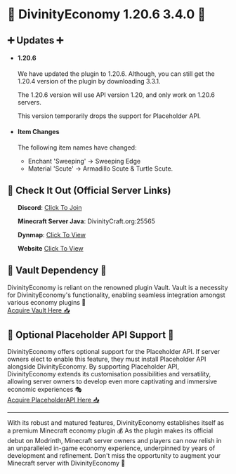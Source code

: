 <h1>🚀 DivinityEconomy 1.20.6 3.4.0 🚀</h1>
<h2>➕ Updates ➕</h2>
<ul>
<li>
    <h4>1.20.6</h4>
    <p>We have updated the plugin to 1.20.6. Although, you can still get the 1.20.4 version of the plugin by downloading 3.3.1.</p>
    <p>The 1.20.6 version will use API version 1.20, and only work on 1.20.6 servers.</p>
    <p>This version temporarily drops the support for Placeholder API.</p>
</li>
<li>
    <h4>Item Changes</h4>
    <p>The following item names have changed:</p>
    <ul>
        <li>Enchant 'Sweeping' -> Sweeping Edge</li>
        <li>Material 'Scute' -> Armadillo Scute & Turtle Scute.</li>
    </ul>
</li>
</ul>
<h2>🚀 Check It Out (Official Server Links)</h2>
<ul>
    <p><strong>Discord</strong>: <a href="https://discord.com/invite/K7DY6UD" target="_blank" rel="noopener noreferrer">Click To Join</a></p>
    <p><strong>Minecraft Server Java</strong>: DivinityCraft.org:25565</p>
    <p><strong>Dynmap</strong>: <a href="http://Play.DivinityCraft.org:25566" target="_blank" rel="noopener noreferrer">Click To View</a></p>
    <p><strong>Website</strong> <a href="http://DivinityCraft.org" target="_blank" rel="noopener noreferrer">Click To View</a></p>
</ul>
<h2>💾 Vault Dependency 💾</h2>
<p>DivinityEconomy is reliant on the renowned plugin Vault. Vault is a necessity for DivinityEconomy's functionality, enabling seamless integration amongst various economy plugins 🔁<br><a href="https://www.spigotmc.org/resources/vault.34315/" target="_blank" rel="noopener noreferrer">Acquire Vault Here 📥</a></p>
<h2>🔌 Optional Placeholder API Support 🔌</h2>
<p>DivinityEconomy offers optional support for the Placeholder API. If server owners elect to enable this feature, they must install Placeholder API alongside DivinityEconomy. By supporting Placeholder API, DivinityEconomy extends its customisation possibilities and versatility, allowing server owners to develop even more captivating and immersive economic experiences 🎭<br><a href="https://www.spigotmc.org/resources/placeholderapi.6245/" target="_blank" rel="noopener noreferrer">Acquire PlaceholderAPI Here 📥</a></p>
<hr>
<p>With its robust and matured features, DivinityEconomy establishes itself as a premium Minecraft economy plugin 💰 As the plugin makes its official debut on Modrinth, Minecraft server owners and players can now relish in an unparalleled in-game economy experience, underpinned by years of development and refinement. Don't miss the opportunity to augment your Minecraft server with DivinityEconomy 🎉</p>